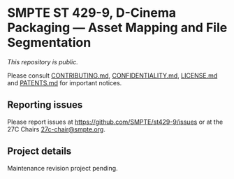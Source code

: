 # SMPTE ST 429-9, D-Cinema Packaging — Asset Mapping and File Segmentation

_This repository is public._ 

Please consult [CONTRIBUTING.md](./CONTRIBUTING.md), [CONFIDENTIALITY.md](./CONFIDENTIALITY.md), [LICENSE.md](./LICENSE.md) and [PATENTS.md](./PATENTS.md) for important notices.

## Reporting issues

Please report issues at <https://github.com/SMPTE/st429-9/issues> or at the 27C Chairs <27c-chair@smpte.org>.

## Project details

Maintenance revision project pending.
